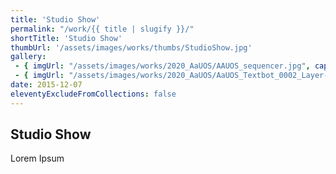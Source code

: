```yaml
---
title: 'Studio Show'
permalink: "/work/{{ title | slugify }}/"
shortTitle: 'Studio Show'
thumbUrl: '/assets/images/works/thumbs/StudioShow.jpg'
gallery:
 - { imgUrl: "/assets/images/works/2020_AaUOS/AAUOS_sequencer.jpg", caption: "" }
 - { imgUrl: "/assets/images/works/2020_AaUOS/AaUOS_Textbot_0002_Layer-20.jpg", caption: "" }
date: 2015-12-07
eleventyExcludeFromCollections: false
---
```



<div class="Grid Grid--gutters Grid--full large-Grid--fit">
  <div class="Grid-cell">
    <div class='headerGroup'>
      <h2>Studio Show</h2>
      <p>Lorem Ipsum</p>
    </div>
  </div>
</div>